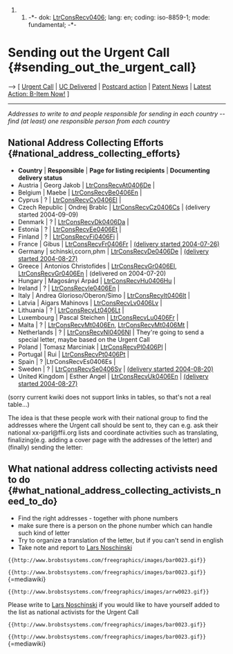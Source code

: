 1.  1.  -\*- dok: [LtrConsRecv0406](LtrConsRecv0406 "wikilink"); lang:
        en; coding: iso-8859-1; mode: fundamental; -\*-

# Sending out the Urgent Call {#sending_out_the_urgent_call}

\--\> \[ [ Urgent Call](LtrCons0406En "wikilink") \| [ UC
Delivered](LtrConsSend0406En "wikilink") \| [ Postcard
action](Postkard0407En "wikilink") \| [ Patent
News](SwpatcninoEn "wikilink") \| [ Latest Action: B-Item
Now!](LtrCons0503En "wikilink") \]

------------------------------------------------------------------------

*Addresses to write to and people responsible for sending in each
country \-- find (at least) one responsible person from each country*

## National Address Collecting Efforts {#national_address_collecting_efforts}

-   **Country** \| **Responsible** \| **Page for listing recipients** \|
    **Documenting delivery status**
-   Austria \| Georg Jakob \|
    [LtrConsRecvAt0406De](LtrConsRecvAt0406De "wikilink") \|
-   Belgium \| Maebe \|
    [LtrConsRecvBe0406En](LtrConsRecvBe0406En "wikilink") \|
-   Cyprus \| ? \| [LtrConsRecvCy0406El](LtrConsRecvCy0406El "wikilink")
    \|
-   Czech Republic \| Ondrej Brablc \|
    [LtrConsRecvCz0406Cs](LtrConsRecvCz0406Cs "wikilink") \| (delivery
    started 2004-09-09)
-   Denmark \| ? \|
    [LtrConsRecvDk0406Da](LtrConsRecvDk0406Da "wikilink") \|
-   Estonia \| ? \|
    [LtrConsRecvEe0406Et](LtrConsRecvEe0406Et "wikilink") \|
-   Finland \| ? \|
    [LtrConsRecvFi0406Fi](LtrConsRecvFi0406Fi "wikilink") \|
-   France \| Gibus \|
    [LtrConsRecvFr0406Fr](LtrConsRecvFr0406Fr "wikilink") \| [ (delivery
    started 2004-07-26)](LtrConsSendFr0406Fr "wikilink")
-   Germany \| schinski,ccorn,phm \|
    [LtrConsRecvDe0406De](LtrConsRecvDe0406De "wikilink") \| [ (delivery
    started 2004-08-27)](LtrConsSendDe0406De "wikilink")
-   Greece \| Antonios Christofides \|
    [LtrConsRecvGr0406El](LtrConsRecvGr0406El "wikilink"),
    [LtrConsRecvGr0406En](LtrConsRecvGr0406En "wikilink") \| (delivered
    on 2004-07-20)
-   Hungary \| Magosányi Árpád \|
    [LtrConsRecvHu0406Hu](LtrConsRecvHu0406Hu "wikilink") \|
-   Ireland \| ? \|
    [LtrConsRecvIe0406En](LtrConsRecvIe0406En "wikilink") \|
-   Italy \| Andrea Glorioso/Oberon/Simo \|
    [LtrConsRecvIt0406It](LtrConsRecvIt0406It "wikilink") \|
-   Latvia \| Aigars Mahinovs \|
    [LtrConsRecvLv0406Lv](LtrConsRecvLv0406Lv "wikilink") \|
-   Lithuania \| ? \|
    [LtrConsRecvLt0406Lt](LtrConsRecvLt0406Lt "wikilink") \|
-   Luxembourg \| Pascal Steichen \|
    [LtrConsRecvLu0406Fr](LtrConsRecvLu0406Fr "wikilink") \|
-   Malta \| ? \| [LtrConsRecvMt0406En](LtrConsRecvMt0406En "wikilink"),
    [LtrConsRecvMt0406Mt](LtrConsRecvMt0406Mt "wikilink") \|
-   Netherlands \| ? \|
    [LtrConsRecvNl0406Nl](LtrConsRecvNl0406Nl "wikilink") \| They\'re
    going to send a special letter, maybe based on the Urgent Call
-   Poland \| Tomasz Marciniak \|
    [LtrConsRecvPl0406Pl](LtrConsRecvPl0406Pl "wikilink") \|
-   Portugal \| Rui \|
    [LtrConsRecvPt0406Pt](LtrConsRecvPt0406Pt "wikilink") \|
-   Spain \| ? \|LtrConsRecvEs0406Es \|
-   Sweden \| ? \| [LtrConsRecvSe0406Sv](LtrConsRecvSe0406Sv "wikilink")
    \| [ (delivery started 2004-08-20)](LtrConsSendSe0406Sv "wikilink")
-   United Kingdom \| Esther Angel \|
    [LtrConsRecvUk0406En](LtrConsRecvUk0406En "wikilink") \| [ (delivery
    started 2004-08-27)](LtrConsSendUk0406En "wikilink")

(sorry current kwiki does not support links in tables, so that\'s not a
real table\...)

The idea is that these people work with their national group to find the
addresses where the Urgent call should be sent to, they can e.g. ask
their national xx-parl\@ffii.org lists and coordinate activities such as
translating, finalizing(e.g. adding a cover page with the addresses of
the letter) and (finally) sending the letter:

## What national address collecting activists need to do {#what_national_address_collecting_activists_need_to_do}

-   Find the right addresses - together with phone numbers
-   make sure there is a person on the phone number which can handle
    such kind of letter
-   Try to organize a translation of the letter, but if you can\'t send
    in english
-   Take note and report to [ Lars
    Noschinski](LarsNoschinskiEn "wikilink")

```{=mediawiki}
{{http://www.brobstsystems.com/freegraphics/images/bar0023.gif}}
```
`{{http://www.brobstsystems.com/freegraphics/images/bar0023.gif}}`{=mediawiki}

```{=mediawiki}
{{http://www.brobstsystems.com/freegraphics/images/arrw0023.gif}}
```
Please write to [ Lars Noschinski](LarsNoschinskiEn "wikilink") if you
would like to have yourself added to the list as national activists for
the Urgent Call

```{=mediawiki}
{{http://www.brobstsystems.com/freegraphics/images/bar0023.gif}}
```
`{{http://www.brobstsystems.com/freegraphics/images/bar0023.gif}}`{=mediawiki}
